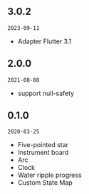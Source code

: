 
## 3.0.2
`2023-09-11` 

- Adapter Flutter 3.1

## 2.0.0
`2021-08-08` 

- support null-safety

## 0.1.0
`2020-03-25`

- Five-pointed star
- Instrument board
- Arc
- Clock
- Water ripple progress
- Custom State Map
